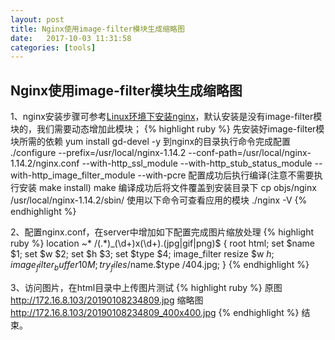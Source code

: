 ```yaml
---
layout: post
title: Nginx使用image-filter模块生成缩略图
date:   2017-10-03 11:31:58
categories: [tools]
---
```


## Nginx使用image-filter模块生成缩略图

1、nginx安装步骤可参考<a href="/linux/tools/2016/05/12/nginx-linux-install.html">Linux环境下安装nginx</a>，默认安装是没有image-filter模块的，我们需要动态增加此模块；
{% highlight ruby %}
先安装好image-filter模块所需的依赖
yum install gd-devel -y
到nginx的目录执行命令完成配置
./configure --prefix=/usr/local/nginx-1.14.2 --conf-path=/usr/local/nginx-1.14.2/nginx.conf --with-http_ssl_module --with-http_stub_status_module --with-http_image_filter_module  --with-pcre
配置成功后执行编译(注意不需要执行安装 make install)
make
编译成功后将文件覆盖到安装目录下
cp objs/nginx /usr/local/nginx-1.14.2/sbin/
使用以下命令可查看应用的模块
./nginx -V
{% endhighlight %}

2、配置nginx.conf，在server中增加如下配置完成图片缩放处理
{% highlight ruby %}
    location ~* /(.*)_(\d+)x(\d+)\.(jpg|gif|png)$ {
        root html;
        set $name $1;
        set $w $2;
        set $h $3;
        set $type $4;
        image_filter resize $w $h;
        image_filter_buffer 10M;
        try_files /$name.$type /404.jpg;
    }
{% endhighlight %}

3、访问图片，在html目录中上传图片测试
{% highlight ruby %}
原图
http://172.16.8.103/20190108234809.jpg
缩略图
http://172.16.8.103/20190108234809_400x400.jpg
{% endhighlight %}
结束。
